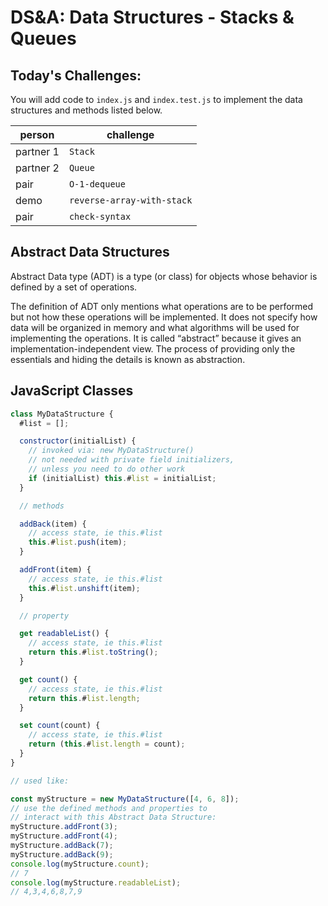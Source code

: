 # DS&A: Data Structures - Stacks & Queues

## Today's Challenges:

You will add code to `index.js` and `index.test.js` to implement the data structures and methods listed below.

| person    | challenge                  |
| --------- | -------------------------- |
| partner 1 | `Stack`                    |
| partner 2 | `Queue`                    |
| pair      | `O-1-dequeue`              |
| demo      | `reverse-array-with-stack` |
| pair      | `check-syntax`             |

## Abstract Data Structures

Abstract Data type (ADT) is a type (or class) for objects whose behavior is defined by a set of operations.

The definition of ADT only mentions what operations are to be performed but not how these operations will be implemented. It does not specify how data will be organized in memory and what algorithms will be used for implementing the operations. It is called “abstract” because it gives an implementation-independent view. The process of providing only the essentials and hiding the details is known as abstraction.

## JavaScript Classes

```js
class MyDataStructure {
  #list = [];

  constructor(initialList) {
    // invoked via: new MyDataStructure()
    // not needed with private field initializers,
    // unless you need to do other work
    if (initialList) this.#list = initialList;
  }

  // methods

  addBack(item) {
    // access state, ie this.#list
    this.#list.push(item);
  }

  addFront(item) {
    // access state, ie this.#list
    this.#list.unshift(item);
  }

  // property

  get readableList() {
    // access state, ie this.#list
    return this.#list.toString();
  }

  get count() {
    // access state, ie this.#list
    return this.#list.length;
  }

  set count(count) {
    // access state, ie this.#list
    return (this.#list.length = count);
  }
}

// used like:

const myStructure = new MyDataStructure([4, 6, 8]);
// use the defined methods and properties to
// interact with this Abstract Data Structure:
myStructure.addFront(3);
myStructure.addFront(4);
myStructure.addBack(7);
myStructure.addBack(9);
console.log(myStructure.count);
// 7
console.log(myStructure.readableList);
// 4,3,4,6,8,7,9
```
